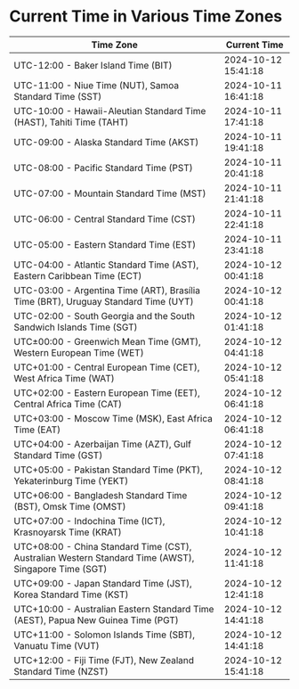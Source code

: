 # Current Time in Various Time Zones

| Time Zone | Current Time |
|-----------|--------------|
| UTC-12:00 - Baker Island Time (BIT) | 2024-10-12 15:41:18 |
| UTC-11:00 - Niue Time (NUT), Samoa Standard Time (SST) | 2024-10-11 16:41:18 |
| UTC-10:00 - Hawaii-Aleutian Standard Time (HAST), Tahiti Time (TAHT) | 2024-10-11 17:41:18 |
| UTC-09:00 - Alaska Standard Time (AKST) | 2024-10-11 19:41:18 |
| UTC-08:00 - Pacific Standard Time (PST) | 2024-10-11 20:41:18 |
| UTC-07:00 - Mountain Standard Time (MST) | 2024-10-11 21:41:18 |
| UTC-06:00 - Central Standard Time (CST) | 2024-10-11 22:41:18 |
| UTC-05:00 - Eastern Standard Time (EST) | 2024-10-11 23:41:18 |
| UTC-04:00 - Atlantic Standard Time (AST), Eastern Caribbean Time (ECT) | 2024-10-12 00:41:18 |
| UTC-03:00 - Argentina Time (ART), Brasília Time (BRT), Uruguay Standard Time (UYT) | 2024-10-12 00:41:18 |
| UTC-02:00 - South Georgia and the South Sandwich Islands Time (SGT) | 2024-10-12 01:41:18 |
| UTC±00:00 - Greenwich Mean Time (GMT), Western European Time (WET) | 2024-10-12 04:41:18 |
| UTC+01:00 - Central European Time (CET), West Africa Time (WAT) | 2024-10-12 05:41:18 |
| UTC+02:00 - Eastern European Time (EET), Central Africa Time (CAT) | 2024-10-12 06:41:18 |
| UTC+03:00 - Moscow Time (MSK), East Africa Time (EAT) | 2024-10-12 06:41:18 |
| UTC+04:00 - Azerbaijan Time (AZT), Gulf Standard Time (GST) | 2024-10-12 07:41:18 |
| UTC+05:00 - Pakistan Standard Time (PKT), Yekaterinburg Time (YEKT) | 2024-10-12 08:41:18 |
| UTC+06:00 - Bangladesh Standard Time (BST), Omsk Time (OMST) | 2024-10-12 09:41:18 |
| UTC+07:00 - Indochina Time (ICT), Krasnoyarsk Time (KRAT) | 2024-10-12 10:41:18 |
| UTC+08:00 - China Standard Time (CST), Australian Western Standard Time (AWST), Singapore Time (SGT) | 2024-10-12 11:41:18 |
| UTC+09:00 - Japan Standard Time (JST), Korea Standard Time (KST) | 2024-10-12 12:41:18 |
| UTC+10:00 - Australian Eastern Standard Time (AEST), Papua New Guinea Time (PGT) | 2024-10-12 14:41:18 |
| UTC+11:00 - Solomon Islands Time (SBT), Vanuatu Time (VUT) | 2024-10-12 14:41:18 |
| UTC+12:00 - Fiji Time (FJT), New Zealand Standard Time (NZST) | 2024-10-12 15:41:18 |
